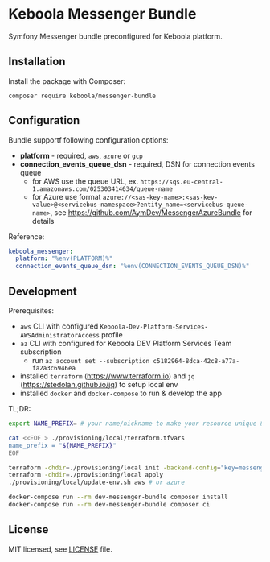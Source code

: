 # Keboola Messenger Bundle
Symfony Messenger bundle preconfigured for Keboola platform.

## Installation
Install the package with Composer:
```shell
composer require keboola/messenger-bundle
```

## Configuration
Bundle supportf following configuration options:
* **platform** - required, `aws`, `azure` or `gcp`
* **connection_events_queue_dsn** - required, DSN for connection events queue
  * for AWS use the queue URL, ex. `https://sqs.eu-central-1.amazonaws.com/025303414634/queue-name`
  * for Azure use format `azure://<sas-key-name>:<sas-kev-value>@<servicebus-namespace>?entity_name=<servicebus-queue-name>`,
    see https://github.com/AymDev/MessengerAzureBundle for details

Reference:
```yaml
keboola_messenger:
  platform: "%env(PLATFORM)%"
  connection_events_queue_dsn: "%env(CONNECTION_EVENTS_QUEUE_DSN)%"
```

## Development
Prerequisites:
* `aws` CLI with configured `Keboola-Dev-Platform-Services-AWSAdministratorAccess` profile
* `az` CLI with configured for Keboola DEV Platform Services Team subscription
    * run `az account set --subscription c5182964-8dca-42c8-a77a-fa2a3c6946ea`
* installed `terraform` (https://www.terraform.io) and `jq` (https://stedolan.github.io/jq) to setup local env
* installed `docker` and `docker-compose` to run & develop the app

TL;DR:
```bash
export NAME_PREFIX= # your name/nickname to make your resource unique & recognizable

cat <<EOF > ./provisioning/local/terraform.tfvars
name_prefix = "${NAME_PREFIX}"
EOF

terraform -chdir=./provisioning/local init -backend-config="key=messenger-bundle/${NAME_PREFIX}.tfstate"
terraform -chdir=./provisioning/local apply
./provisioning/local/update-env.sh aws # or azure

docker-compose run --rm dev-messenger-bundle composer install
docker-compose run --rm dev-messenger-bundle composer ci
```

## License

MIT licensed, see [LICENSE](./LICENSE) file.
